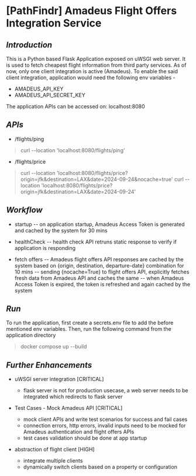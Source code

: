 #  [PathFindr] Amadeus Flight Offers Integration Service 


## _Introduction_

This is a Python based Flask Application exposed on uWSGI web server. It is used to fetch cheapest flight information from third party services. As of now, only one client integration is active (Amadeus). To enable the said client integration, application would need the following env variables - 

- AMADEUS_API_KEY
- AMADEUS_API_SECRET_KEY

The application APIs can be accessed on: localhost:8080

## _APIs_

- /flights/ping

> curl --location 'localhost:8080/flights/ping'

- /flights/price

> curl --location 'localhost:8080/flights/price?origin=jfk&destination=LAX&date=2024-09-24&nocache=true'
> curl --location 'localhost:8080/flights/price?origin=jfk&destination=LAX&date=2024-09-24'

## _Workflow_

- startup
-- on application startup, Amadeus Access Token is generated and cached by the system for 30 mins

- healthCheck
-- health check API retruns static response to verify if application is responding

- fetch offers
-- Amadeus flight offers API responses are cached by the system based on {origin, destination, departure-date} combination for 10 mins
-- sending {nocache=True} to flight offers API, explicitly fetches fresh data from Amadeus API and caches the same
-- when Amadeus Access Token is expired, the token is refreshed and again cached by the system


## _Run_

To run the application, first create a secrets.env file to add the before mentioned env variables.
Then, run the following command from the application directory

> docker compose up --build


## _Further Enhancements_

- uWSGI server integration [CRITICAL]
  - flask server is not for production usecase, a web server needs to be integrated which redirects to flask server

- Test Cases - Mock Amadeus API [CRITICAL]
  - mock client APIs and write test scenarios for success and fail cases
  - connection errors, http errors, invalid inputs need to be mocked for Amadeus authentication and flight offers APIs
  - test cases validation should be done at app startup

- abstraction of flight client [HIGH]
  - integrate multiple clients
  - dynamically switch clients based on a property or configuration
